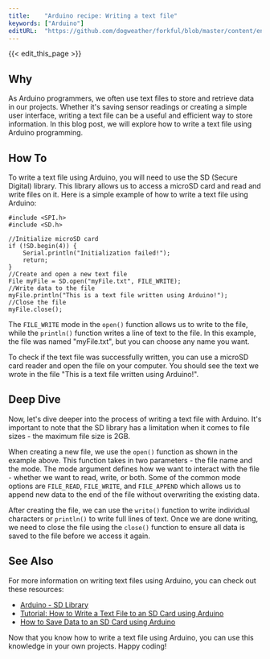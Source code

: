 ```yaml
---
title:    "Arduino recipe: Writing a text file"
keywords: ["Arduino"]
editURL:  "https://github.com/dogweather/forkful/blob/master/content/en/arduino/writing-a-text-file.md"
---
```


{{< edit_this_page >}}

## Why 
As Arduino programmers, we often use text files to store and retrieve data in our projects. Whether it's saving sensor readings or creating a simple user interface, writing a text file can be a useful and efficient way to store information. In this blog post, we will explore how to write a text file using Arduino programming. 

## How To 
To write a text file using Arduino, you will need to use the SD (Secure Digital) library. This library allows us to access a microSD card and read and write files on it. Here is a simple example of how to write a text file using Arduino:

```Arduino
#include <SPI.h>
#include <SD.h>

//Initialize microSD card
if (!SD.begin(4)) {
	Serial.println("Initialization failed!");
	return;
}
//Create and open a new text file
File myFile = SD.open("myFile.txt", FILE_WRITE);
//Write data to the file
myFile.println("This is a text file written using Arduino!");
//Close the file
myFile.close();
```

The `FILE_WRITE` mode in the `open()` function allows us to write to the file, while the `println()` function writes a line of text to the file. In this example, the file was named "myFile.txt", but you can choose any name you want.

To check if the text file was successfully written, you can use a microSD card reader and open the file on your computer. You should see the text we wrote in the file "This is a text file written using Arduino!".

## Deep Dive 
Now, let's dive deeper into the process of writing a text file with Arduino. It's important to note that the SD library has a limitation when it comes to file sizes - the maximum file size is 2GB. 

When creating a new file, we use the `open()` function as shown in the example above. This function takes in two parameters - the file name and the mode. The mode argument defines how we want to interact with the file - whether we want to read, write, or both. Some of the common mode options are `FILE_READ`, `FILE_WRITE`, and `FILE_APPEND` which allows us to append new data to the end of the file without overwriting the existing data.

After creating the file, we can use the `write()` function to write individual characters or `println()` to write full lines of text. Once we are done writing, we need to close the file using the `close()` function to ensure all data is saved to the file before we access it again.

## See Also 
For more information on writing text files using Arduino, you can check out these resources: 
- [Arduino - SD Library](https://www.arduino.cc/en/reference/SD)
- [Tutorial: How to Write a Text File to an SD Card using Arduino](https://randomnerdtutorials.com/guide-for-writing-a-text-file-to-an-sd-card-using-arduino/) 
- [How to Save Data to an SD Card using Arduino](https://www.makerguides.com/arduino-sd-card-write-text-file-example/)

Now that you know how to write a text file using Arduino, you can use this knowledge in your own projects. Happy coding!